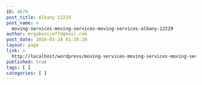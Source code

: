 ```yaml
---
ID: 4670
post_title: Albany 12229
post_name: >
  moving-services-moving-services-moving-services-albany-12229
author: mrgabonijeff@gmail.com
post_date: 2018-03-28 01:38:28
layout: page
link: >
  http://localhost/wordpress/moving-services-moving-services-moving-services-albany-12229/
published: true
tags: [ ]
categories: [ ]
---
```

